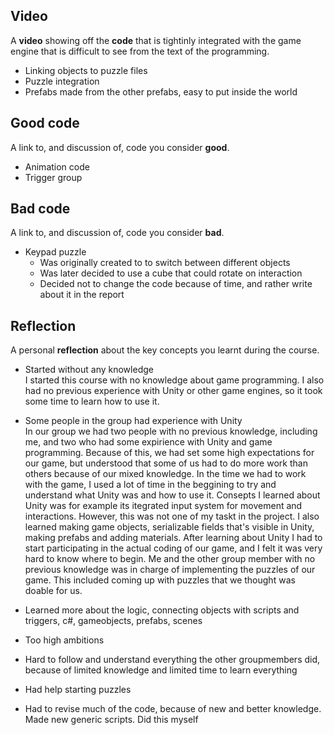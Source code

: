## Video
A **video** showing off the **code** that is tightinly integrated with the game engine that is difficult to see from the text of the programming.
- Linking objects to puzzle files
- Puzzle integration
- Prefabs made from the other prefabs, easy to put inside the world

## Good code
A link to, and discussion of, code you consider **good**.
- Animation code
- Trigger group

## Bad code
A link to, and discussion of, code you consider **bad**.
- Keypad puzzle
  - Was originally created to to switch between different objects
  - Was later decided to use a cube that could rotate on interaction
  - Decided not to change the code because of time, and rather write about it in the report

## Reflection
A personal **reflection** about the key concepts you learnt during the course.
- Started without any knowledge<br>
I started this course with no knowledge about game programming. I also had no previous experience with Unity or other game engines, so it took some time to learn how to use it.

- Some people in the group had experience with Unity<br>
In our group we had two people with no previous knowledge, including me, and two who had some expirience with Unity and game programming. Because of this, we had set some high expectations for our game, but understood that some of us had to do more work than others because of our mixed knowledge. In the time we had to work with the game, I used a lot of time in the beggining to try and understand what Unity was and how to use it.
Consepts I learned about Unity was for example its itegrated input system for movement and interactions. However, this was not one of my taskt in the project. I also learned making game objects, serializable fields that's visible in Unity, making prefabs and adding materials. 
After learning about Unity I had to start participating in the actual coding of our game, and I felt it was very hard to know where to begin. Me and the other group member with no previous knowledge was in charge of implementing the puzzles of our game. This included coming up with puzzles that we thought was doable for us.

- Learned more about the logic, connecting objects with scripts and triggers, c#, gameobjects, prefabs, scenes
- Too high ambitions
- Hard to follow and understand everything the other groupmembers did, because of limited knowledge and limited time to learn everything
- Had help starting puzzles
- Had to revise much of the code, because of new and better knowledge. Made new generic scripts. Did this myself
